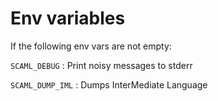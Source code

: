 # Env variables

If the following env vars are not empty:

`SCAML_DEBUG`
:    Print noisy messages to stderr

`SCAML_DUMP_IML`
:    Dumps InterMediate Language

